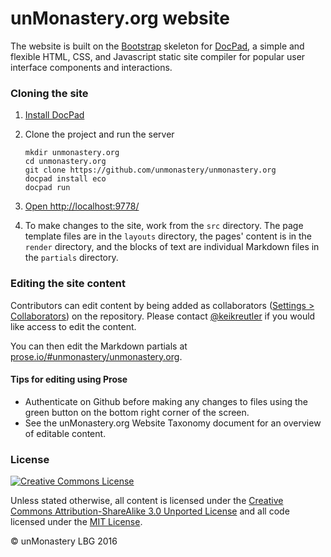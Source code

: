 # unMonastery.org website #

The website is built on the [Bootstrap](http://getbootstrap.com) skeleton for [DocPad](https://github.com/bevry/docpad), a simple and flexible HTML, CSS, and Javascript static site compiler for popular user interface components and interactions.

### Cloning the site

1. [Install DocPad](https://github.com/bevry/docpad)

1. Clone the project and run the server

	```
	mkdir unmonastery.org  
	cd unmonastery.org  
	git clone https://github.com/unmonastery/unmonastery.org  
	docpad install eco  
	docpad run  
	```

1. [Open http://localhost:9778/](http://localhost:9778/)

1. To make changes to the site, work from the `src` directory. The page template files are in the `layouts` directory, the pages' content is in the `render` directory, and the blocks of text are individual Markdown files in the `partials` directory.

### Editing the site content

Contributors can edit content by being added as collaborators ([Settings > Collaborators](https://github.com/unmonastery/unmonastery.org/settings/collaboration)) on the repository. Please contact [@keikreutler](https://github.com/keikreutler) if you would like access to edit the content.

You can then edit the Markdown partials at [prose.io/#unmonastery/unmonastery.org](prose.io/#unmonastery/unmonastery.org).

#### Tips for editing using Prose

*  Authenticate on Github before making any changes to files using the green button on the bottom right corner of the screen.
*  See the unMonastery.org Website Taxonomy document for an overview of editable content.


### License

<a rel="license" href="http://creativecommons.org/licenses/by-sa/3.0/"><img alt="Creative Commons License" style="border-width:0" src="https://i.creativecommons.org/l/by-sa/3.0/88x31.png" /></a>

Unless stated otherwise, all content is licensed under the <a rel="license" href="http://creativecommons.org/licenses/by-sa/3.0/">Creative Commons Attribution-ShareAlike 3.0 Unported License</a> and all code licensed under the [MIT License](http://creativecommons.org/licenses/MIT/).  

© unMonastery LBG 2016

